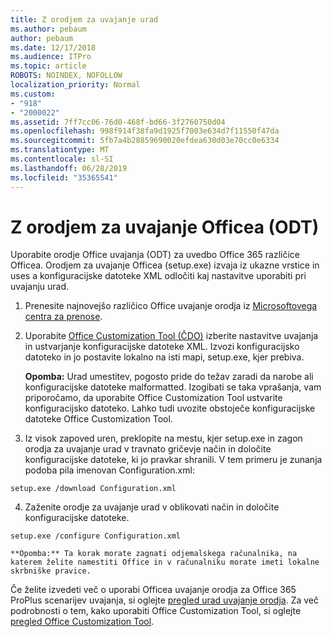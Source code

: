 ```yaml
---
title: Z orodjem za uvajanje urad
ms.author: pebaum
author: pebaum
ms.date: 12/17/2018
ms.audience: ITPro
ms.topic: article
ROBOTS: NOINDEX, NOFOLLOW
localization_priority: Normal
ms.custom:
- "918"
- "2000022"
ms.assetid: 7ff7cc06-76d0-468f-bd66-3f2760750d04
ms.openlocfilehash: 998f914f38fa9d1925f7003e634d7f11550f47da
ms.sourcegitcommit: 5fb7a4b28859690020efdea630d03e70cc0e6334
ms.translationtype: MT
ms.contentlocale: sl-SI
ms.lasthandoff: 06/28/2019
ms.locfileid: "35365541"
---
```

# <a name="using-the-office-deployment-tool-odt"></a>Z orodjem za uvajanje Officea (ODT)

Uporabite orodje Office uvajanja (ODT) za uvedbo Office 365 različice Officea. Orodjem za uvajanje Officea (setup.exe) izvaja iz ukazne vrstice in uses a konfiguracijske datoteke XML odločiti kaj nastavitve uporabiti pri uvajanju urad.
  
1. Prenesite najnovejšo različico Office uvajanje orodja iz [Microsoftovega centra za prenose](http://go.microsoft.com/fwlink/p/?LinkID=626065).

2. Uporabite [Office Customization Tool (ČDO)](https://config.office.com) izberite nastavitve uvajanja in ustvarjanje konfiguracijske datoteke XML. Izvozi konfiguracijsko datoteko in jo postavite lokalno na isti mapi, setup.exe, kjer prebiva.

    **Opomba:** Urad umestitev, pogosto pride do težav zaradi da narobe ali konfiguracijske datoteke malformatted. Izogibati se taka vprašanja, vam priporočamo, da uporabite Office Customization Tool ustvarite konfiguracijsko datoteko. Lahko tudi uvozite obstoječe konfiguracijske datoteke Office Customization Tool.

3. Iz visok zapoved uren, preklopite na mestu, kjer setup.exe in zagon orodja za uvajanje urad v travnato gričevje način in določite konfiguracijske datoteke, ki jo pravkar shranili. V tem primeru je zunanja podoba pila imenovan Configuration.xml:
    
  ```
  setup.exe /download Configuration.xml  
  ```

4. Zaženite orodje za uvajanje urad v oblikovati način in določite konfiguracijske datoteke.
    
  ```
  setup.exe /configure Configuration.xml
  ```

    **Opomba:** Ta korak morate zagnati odjemalskega računalnika, na katerem želite namestiti Office in v računalniku morate imeti lokalne skrbniške pravice.

Če želite izvedeti več o uporabi Officea uvajanje orodja za Office 365 ProPlus scenarijev uvajanja, si oglejte [pregled urad uvajanje orodja](https://docs.microsoft.com/deployoffice/overview-of-the-office-2016-deployment-tool). Za več podrobnosti o tem, kako uporabiti Office Customization Tool, si oglejte [pregled Office Customization Tool](https://docs.microsoft.com/DeployOffice/overview-of-the-office-customization-tool-for-click-to-run).
